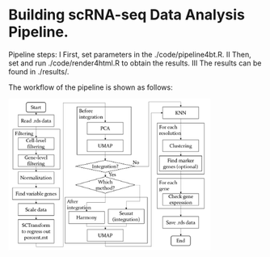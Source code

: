 # Building scRNA-seq Data Analysis Pipeline.

Pipeline steps:
I   First, set parameters in the ./code/pipeline4bt.R.
II  Then, set and run ./code/render4html.R to obtain the results.
III The results can be found in ./results/.

The workflow of the pipeline is shown as follows:
<p float="left">
  <img src="figures/Workflow.png" width="400" height="300"/>
</p>
